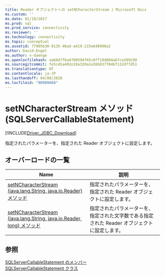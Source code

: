 ```yaml
---
title: Reader オブジェクトへの setNCharacterStream | Microsoft Docs
ms.custom: ''
ms.date: 01/19/2017
ms.prod: sql
ms.prod_service: connectivity
ms.reviewer: ''
ms.technology: connectivity
ms.topic: conceptual
ms.assetid: 77905630-0135-46ad-a419-215e648996e2
author: David-Engel
ms.author: v-daenge
ms.openlocfilehash: aa68d7f6a4709594f65c0ff19d004a67ce209290
ms.sourcegitcommit: fe5c45a492e19a320a1a36b037704bf132dffd51
ms.translationtype: HT
ms.contentlocale: ja-JP
ms.lasthandoff: 04/08/2020
ms.locfileid: "80909668"
---
```

# <a name="setncharacterstream-method-sqlservercallablestatement"></a>setNCharacterStream メソッド (SQLServerCallableStatement)
[!INCLUDE[Driver_JDBC_Download](../../../includes/driver_jdbc_download.md)]

  指定されたパラメーターを、指定された Reader オブジェクトに設定します。  
  
## <a name="overload-list"></a>オーバーロードの一覧  
  
|Name|説明|  
|----------|-----------------|  
|[setNCharacterStream &#40;java.lang.String, java.io.Reader&#41; メソッド](../../../connect/jdbc/reference/setncharacterstream-method-java-lang-string-java-io-reader.md)|指定されたパラメーターを、指定された Reader オブジェクトに設定します。|  
|[setNCharacterStream &#40;java.lang.String, java.io.Reader, long&#41; メソッド](../../../connect/jdbc/reference/setncharacterstream-method-java-lang-string-java-io-reader-long.md)|指定されたパラメーターを、指定された文字数である指定された Reader オブジェクトに設定します。|  
  
## <a name="see-also"></a>参照  
 [SQLServerCallableStatement のメンバー](../../../connect/jdbc/reference/sqlservercallablestatement-members.md)   
 [SQLServerCallableStatement クラス](../../../connect/jdbc/reference/sqlservercallablestatement-class.md)  
  
  

